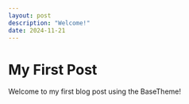 ```yaml
---
layout: post
description: "Welcome!"
date: 2024-11-21
---
```


# My First Post

Welcome to my first blog post using the BaseTheme!